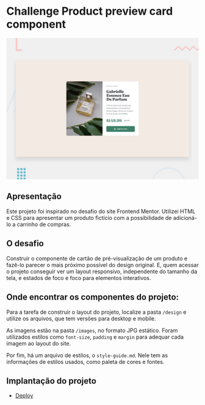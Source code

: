 # Challenge Product preview card component

![Design preview for the Product preview card component coding challenge](./design/desktop-preview.jpg)

## Apresentação

Este projeto foi inspirado no desafio do site Frontend Mentor. Utilizei HTML e CSS para apresentar um produto fictício com a possibilidade de adicioná-lo a carrinho de compras.

## O desafio

Construir o componente de cartão de pré-visualização de um produto e fazê-lo parecer o mais próximo possível do design original. E, quem acessar o projeto conseguir ver um layout responsivo, independente do tamanho da tela, e estados de foco e foco para elementos interativos.

## Onde encontrar os componentes do projeto:

Para a tarefa de construir o layout do projeto, localize a pasta `/design` e utilize os arquivos, que tem versões para desktop e mobile. 

As imagens estão na pasta `/images`, no formato JPG estático. Foram utilizados estilos como `font-size`, `padding` e `margin` para adequar cada imagem ao layout do site. 

Por fim, há um arquivo de estilos, o `style-guide.md`. Nele tem as informações de estilos usados, como paleta de cores e fontes.

## Implantação do projeto

- [Deploy](https://product-preview-card-component-navy.vercel.app/)

